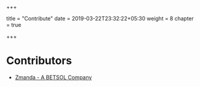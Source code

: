 +++

title = "Contribute"
date = 2019-03-22T23:32:22+05:30
weight = 8
chapter = true

+++

# Contributors 

* [Zmanda - A BETSOL Company](https://zmanda.com/lightning/)